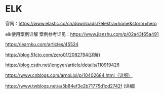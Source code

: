 # ELK

官网：https://www.elastic.co/cn/downloads/?elektra=home&storm=hero

elk使用案例详解
案例参考详见：https://www.jianshu.com/p/02a43f65a491

https://learnku.com/articles/45524


https://blog.51cto.com/zero01/2082794(详解)

https://blog.csdn.net/lengyer/article/details/110919426

https://www.cnblogs.com/arnoLixi/p/10402684.html（详细）

https://www.twblogs.net/a/5b84ef3e2b71775d1cd2742f (详细)
 

